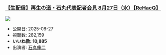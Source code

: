 ### [【生配信】再生の道・石丸代表記者会見 8月27日（水）【ReHacQ】](https://www.youtube.com/watch?v=e8KMybXtRuk)
[![](https://img.youtube.com/vi/e8KMybXtRuk/sddefault.jpg)](https://www.youtube.com/watch?v=e8KMybXtRuk)
-   公開日: 2025-08-27
-   視聴数: 282,159
-   **いいね数: 10,885**
-   出演者: [石丸伸二](/rehacq_fan/people/石丸伸二 "wikilink")
